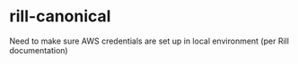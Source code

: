 # rill-canonical

Need to make sure AWS credentials are set up in local environment (per Rill documentation)